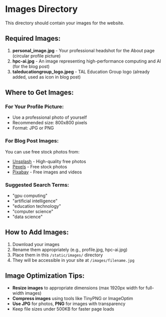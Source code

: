 # Images Directory

This directory should contain your images for the website.

## Required Images:

1. **personal_image.jpg** - Your professional headshot for the About page (circular profile picture)
2. **hpc-ai.jpg** - An image representing high-performance computing and AI (for the blog post)
3. **taleducationgroup_logo.jpeg** - TAL Education Group logo (already added, used as icon in blog post)

## Where to Get Images:

### For Your Profile Picture:
- Use a professional photo of yourself
- Recommended size: 800x800 pixels
- Format: JPG or PNG

### For Blog Post Images:
You can use free stock photos from:
- [Unsplash](https://unsplash.com/) - High-quality free photos
- [Pexels](https://pexels.com/) - Free stock photos
- [Pixabay](https://pixabay.com/) - Free images and videos

### Suggested Search Terms:
- "gpu computing"
- "artificial intelligence"
- "education technology"
- "computer science"
- "data science"

## How to Add Images:

1. Download your images
2. Rename them appropriately (e.g., profile.jpg, hpc-ai.jpg)
3. Place them in this `/static/images/` directory
4. They will be accessible in your site at `/images/filename.jpg`

## Image Optimization Tips:

- **Resize images** to appropriate dimensions (max 1920px width for full-width images)
- **Compress images** using tools like TinyPNG or ImageOptim
- **Use JPG** for photos, **PNG** for images with transparency
- Keep file sizes under 500KB for faster page loads
